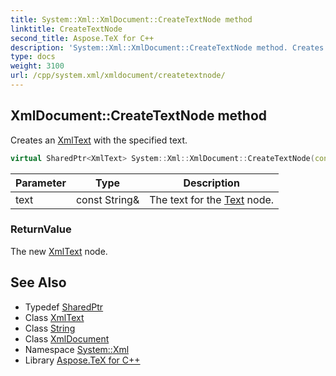 ```yaml
---
title: System::Xml::XmlDocument::CreateTextNode method
linktitle: CreateTextNode
second_title: Aspose.TeX for C++
description: 'System::Xml::XmlDocument::CreateTextNode method. Creates an XmlText with the specified text in C++.'
type: docs
weight: 3100
url: /cpp/system.xml/xmldocument/createtextnode/
---
```

## XmlDocument::CreateTextNode method


Creates an [XmlText](../../xmltext/) with the specified text.

```cpp
virtual SharedPtr<XmlText> System::Xml::XmlDocument::CreateTextNode(const String &text)
```


| Parameter | Type | Description |
| --- | --- | --- |
| text | const String\& | The text for the [Text](../../../system.text/) node. |

### ReturnValue

The new [XmlText](../../xmltext/) node.

## See Also

* Typedef [SharedPtr](../../../system/sharedptr/)
* Class [XmlText](../../xmltext/)
* Class [String](../../../system/string/)
* Class [XmlDocument](../)
* Namespace [System::Xml](../../)
* Library [Aspose.TeX for C++](../../../)
